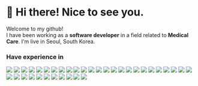 <h1>👋 Hi there! Nice to see you.</h1>

Welcome to my github!<br/>
I have been working as a <b>software developer</b> in a field related to <b>Medical Care</b>.
I'm live in Seoul, South Korea.


<h3>Have experience in</h3>
<!--Frontend-->
<a href="/"><img src="https://img.shields.io/badge/HTML5-E34F26?style=flat-square&logo=HTML5&logoColor=white"></a>
<a href="/"><img src="https://img.shields.io/badge/CSS3-1572B6?style=flat-square&logo=CSS3&logoColor=white"></a>
<a href="/"><img src="https://img.shields.io/badge/JavaScript-F7DF1E?style=flat-square&logo=JavaScript&logoColor=white"></a>
<a href="/"><img src="https://img.shields.io/badge/TypeScript-3178C6?style=flat-square&logo=TypeScript&logoColor=white"></a>
<a href="/"><img src="https://img.shields.io/badge/React-61DAFB?style=flat-square&logo=React&logoColor=white"></a>
<a href="/"><img src="https://img.shields.io/badge/Redux-764ABC?style=flat-square&logo=Redux&logoColor=white"></a>
<a href="/"><img src="https://img.shields.io/badge/ReactQuery-FF4154?style=flat-square&logo=ReactQuery&logoColor=white"></a>
<a href="/"><img src="https://img.shields.io/badge/Recoil-3578E5?style=flat-square&logo=Recoil&logoColor=white"></a>
<a href="/"><img src="https://img.shields.io/badge/GraphQL-E10098?style=flat-square&logo=GraphQL&logoColor=white"></a>
<a href="/"><img src="https://img.shields.io/badge/ApolloGraphQL-311C87?style=flat-square&logo=ApolloGraphQL&logoColor=white"></a>
<a href="/"><img src="https://img.shields.io/badge/styled--components-DB7093?style=flat-square&logo=styled-components&logoColor=white"></a>
<a href="/"><img src="https://img.shields.io/badge/Node.js-339933?style=flat-square&logo=Node.js&logoColor=white"></a>
<!--Backend-->
<a href="/"><img src="https://img.shields.io/badge/Python-3776AB?style=flat-square&logo=Python&logoColor=white"></a>
<a href="/"><img src="https://img.shields.io/badge/C%23-239120?style=flat-square&logo=CSharp&logoColor=white"></a>
<!--Framework-->
<a href="/"><img src="https://img.shields.io/badge/.NET-512BD4?style=flat-square&logo=.NET&logoColor=white"></a>
<a href="/"><img src="https://img.shields.io/badge/Flask-000000?style=flat-square&logo=Flask&logoColor=white"></a>
<!--Database-->
<a href="/"><img src="https://img.shields.io/badge/Oracle-F80000?style=flat-square&logo=Oracle&logoColor=white"></a>
<a href="/"><img src="https://img.shields.io/badge/MySQL-4479A1?style=flat-square&logo=MySQL&logoColor=white"></a>
<a href="/"><img src="https://img.shields.io/badge/PostgreSQL-4169E1?style=flat-square&logo=PostgreSQL&logoColor=white"></a>
<!--Bundler-->
<a href="/"><img src="https://img.shields.io/badge/WebPack-8DD6F9?style=flat-square&logo=WebPack&logoColor=white"></a>
<a href="/"><img src="https://img.shields.io/badge/npm-CB3837?style=flat-square&logo=npm&logoColor=white"></a>
<a href="/"><img src="https://img.shields.io/badge/Yarn-2C8EBB?style=flat-square&logo=Yarn&logoColor=white"></a>
<a href="/"><img src="https://img.shields.io/badge/Vite-646CFF?style=flat-square&logo=Vite&logoColor=white"></a>
<!--OS & WAS-->
<a href="/"><img src="https://img.shields.io/badge/WindowsServer-0078D6?style=flat-square&logo=Windows&logoColor=white"></a>
<a href="/"><img src="https://img.shields.io/badge/IIS-0078D6?style=flat-square&logo=Windows&logoColor=white"></a>
<a href="/"><img src="https://img.shields.io/badge/Ubuntu-E95420?style=flat-square&logo=Ubuntu&logoColor=white"></a>
<a href="/"><img src="https://img.shields.io/badge/NGINX-009639?style=flat-square&logo=NGINX&logoColor=white"></a>
<!--Etc-->
<a href="/"><img src="https://img.shields.io/badge/Git-F05032?style=flat-square&logo=Git&logoColor=white"></a>
<a href="/"><img src="https://img.shields.io/badge/GitHub-181717?style=flat-square&logo=GitHub&logoColor=white"></a>
<a href="/"><img src="https://img.shields.io/badge/Docker-2496ED?style=flat-square&logo=Docker&logoColor=white"></a>
<a href="/"><img src="https://img.shields.io/badge/Jenkins-D24939?style=flat-square&logo=Jenkins&logoColor=white"></a>
<a href="/"><img src="https://img.shields.io/badge/Jira-0052CC?style=flat-square&logo=Jira&logoColor=white"></a>
<a href="/"><img src="https://img.shields.io/badge/Confluence-172B4D?style=flat-square&logo=Confluence&logoColor=white"></a>
<a href="/"><img src="https://img.shields.io/badge/Figma-F24E1E?style=flat-square&logo=Figma&logoColor=white"></a>
<a href="/"><img src="https://img.shields.io/badge/AmazonAWS-232F3E?style=flat-square&logo=AmazonAWS&logoColor=white"></a>
<a href="/"><img src="https://img.shields.io/badge/GoogleCloudFlatform-4285F4?style=flat-square&logo=GoogleCloud&logoColor=white"></a>


